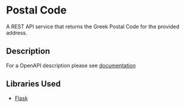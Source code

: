 # Postal Code

A REST API service that returns the Greek Postal Code for the provided address.

## Description

For a OpenAPI description please see [documentation](https://documenter.getpostman.com/view/4800685/TzRUAn7h)

## Libraries Used

-   [Flask](https://palletsprojects.com/p/flask/)
